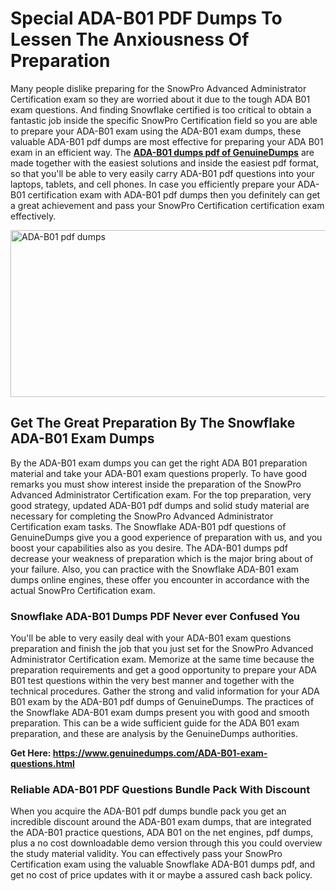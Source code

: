 <h1><strong>Special ADA-B01 PDF Dumps To Lessen The Anxiousness Of Preparation</strong></h1>
<p>Many people dislike preparing for the SnowPro Advanced Administrator Certification exam so they are worried about it due to the tough ADA B01 exam questions. And finding Snowflake certified is too critical to obtain a fantastic job inside the specific SnowPro Certification field so you are able to prepare your ADA-B01 exam using the ADA-B01 exam dumps, these valuable ADA-B01 pdf dumps are most effective for preparing your ADA B01 exam in an efficient way. The <a href="https://www.genuinedumps.com/ADA-B01-exam-questions.html"><strong>ADA-B01 dumps pdf of GenuineDumps</strong></a> are made together with the easiest solutions and inside the easiest pdf format, so that you'll be able to very easily carry ADA-B01 pdf questions into your laptops, tablets, and cell phones. In case you efficiently prepare your ADA-B01 certification exam with ADA-B01 pdf dumps then you definitely can get a great achievement and pass your SnowPro Certification certification exam effectively.&nbsp;</p>
<p><a href="https://www.genuinedumps.com/ADA-B01-exam-questions.html"><img src="https://i.ibb.co/9ZWBVKY/ADA-B01-pdf-dumps.png" alt="ADA-B01 pdf dumps" width="650" height="267" /></a></p>
<h2><strong>Get The Great Preparation By The Snowflake ADA-B01 Exam Dumps</strong></h2>
<p>By the ADA-B01 exam dumps you can get the right ADA B01 preparation material and take your ADA-B01 exam questions properly. To have good remarks you must show interest inside the preparation of the SnowPro Advanced Administrator Certification exam. For the top preparation, very good strategy, updated ADA-B01 pdf dumps and solid study material are necessary for completing the SnowPro Advanced Administrator Certification exam tasks. The Snowflake ADA-B01 pdf questions of GenuineDumps give you a good experience of preparation with us, and you boost your capabilities also as you desire. The ADA-B01 dumps pdf decrease your weakness of preparation which is the major bring about of your failure. Also, you can practice with the Snowflake ADA-B01 exam dumps online engines, these offer you encounter in accordance with the actual SnowPro Certification exam.</p>
<h3><strong>Snowflake ADA-B01 Dumps PDF Never ever Confused You</strong></h3>
<p>You'll be able to very easily deal with your ADA-B01 exam questions preparation and finish the job that you just set for the SnowPro Advanced Administrator Certification exam. Memorize at the same time because the preparation requirements and get a good opportunity to prepare your ADA B01 test questions within the very best manner and together with the technical procedures. Gather the strong and valid information for your ADA B01 exam by the ADA-B01 pdf dumps of GenuineDumps. The practices of the Snowflake ADA-B01 exam dumps present you with good and smooth preparation. This can be a wide sufficient guide for the ADA B01 exam preparation, and these are analysis by the GenuineDumps authorities.</p>
<p><strong>Get Here:&nbsp;<a href="https://www.genuinedumps.com/ADA-B01-exam-questions.html">https://www.genuinedumps.com/ADA-B01-exam-questions.html</a></strong></p>
<h3><strong>Reliable ADA-B01 PDF Questions Bundle Pack With Discount</strong></h3>
<p>When you acquire the ADA-B01 pdf dumps bundle pack you get an incredible discount around the ADA-B01 exam dumps, that are integrated the ADA-B01 practice questions, ADA B01 on the net engines, pdf dumps, plus a no cost downloadable demo version through this you could overview the study material validity. You can effectively pass your SnowPro Certification exam using the valuable Snowflake ADA-B01 dumps pdf, and get no cost of price updates with it or maybe a assured cash back policy.</p>
